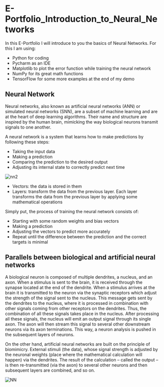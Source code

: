 # E-Portfolio_Introduction_to_Neural_Networks

In this E-Portfolio I will introduce to you the basics of Neural Networks. 
For this I am using:

- Python for coding
- Pycharm as an IDE
- Matplotlib to plot the error function while training the neural network
- NumPy for its great math functions
- TensorFlow for some more examples at the end of my demo

## Neural Network
Neural networks, also known as artificial neural networks (ANN) or simulated neural networks (SNN), are a subset of machine learning and are at the heart of deep learning algorithms. Their name and structure are inspired by the human brain, mimicking the way biological neurons transmit signals to one another.

A neural network is a system that learns how to make predictions by following these steps:

 - Taking the input data
 - Making a prediction
 - Comparing the prediction to the desired output
 - Adjusting its internal state to correctly predict next time
    
![nn2](https://user-images.githubusercontent.com/85937393/172060537-c09a8b1d-9e1d-48e4-82d4-d43d35f6290c.png)


- Vectors: the data is stored in them
- Layers: transform the data from the previous layer. Each layer transforms the data from the previous layer by applying some mathematical operations

Simply put, the process of training the neural network consists of:

 - Starting with some random weights and bias vectors
 - Making a prediction
 - Adjusting the vectors to predict more accurately
 - Repeat until the difference between the prediction and the correct targets is minimal

## Parallels between biological and artificial neural networks

A biological neuron is composed of multiple dendrites, a nucleus, and an axon. When a stimulus is sent to the brain, it is received through the synapse located at the end of the dendrite.
When a stimulus arrives at the brain it is transmitted to the neuron via the synaptic receptors which adjust the strength of the signal sent to the nucleus. This message gets sent by the dendrites to the nucleus, where it is processed in combination with other signals coming from other receptors on the dendrites. Thus, the combination of all these signals takes place in the nucleus. After processing all these signals, the nucleus will emit an output signal through its single axon. The axon will then stream this signal to several other downstream neurons via its axon terminations. This way, a neuron analysis is pushed in the subsequent layers of neurons. 

On the other hand, artificial neural networks are built on the principle of biomimicry. External stimuli (the data), whose signal strength is adjusted by the neuronal weights (place where the mathematical calculation will happen) via the dendrites. The result of the calculation – called the output – is then re-transmitted (via the axon) to several other neurons and then subsequent layers are combined, and so on.

![NN](https://user-images.githubusercontent.com/85937393/172059553-f40b44c5-3467-424a-8e97-37c3d1a4cdd3.png)
